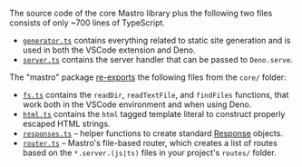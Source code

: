 The source code of the core Mastro library plus the following two files consists of only ~700 lines of TypeScript.

- [`generator.ts`](generator.ts) contains everything related to static site generation and is used in both the VSCode extension and Deno.
- [`server.ts`](server.ts) contains the server handler that can be passed to `Deno.serve`.

The "mastro" package [re-exports](core/index.ts) the following files from the `core/` folder:

- [`fs.ts`](core/fs.ts) contains the `readDir`, `readTextFile`, and `findFiles` functions, that work both in the VSCode environment and when using Deno.
- [`html.ts`](core/html.ts) contains the `html` tagged template literal to construct properly escaped HTML strings.
- [`responses.ts`](core/responses.ts) – helper functions to create standard [Response](https://developer.mozilla.org/en-US/docs/Web/API/Response) objects.
- [`router.ts`](core/router.ts) – Mastro's file-based router, which creates a list of routes based on the `*.server.(js|ts)` files in your project's `routes/` folder.
